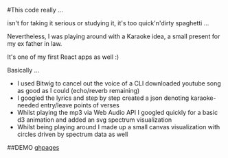 #This code really ...

isn't for taking it serious or studying it, it's too quick'n'dirty spaghetti ...

Nevertheless, I was playing around with a Karaoke idea, a small present for my ex father in law.

It's one of my first React apps as well :)


Basically ...

* I used Bitwig to cancel out the voice of a CLI downloaded youtube song as good as I could (echo/reverb remaining)
* I googled the lyrics and step by step created a json denoting karaoke-needed entry/leave points of verses
* Whilst playing the mp3 via Web Audio API I googled quickly for a basic d3 animation and added an svg spectrum visualization
* Whilst being playing around I made up a small canvas visualization with circles driven by spectrum data as well

##DEMO
[ghpages](http://joehannes-www.github.io/karaokefun)